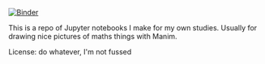 [![Binder](https://mybinder.org/badge_logo.svg)](https://mybinder.org/v2/gh/kieran-pringle/jupyter-notebooks/main?filepath=index.ipynb)

This is a repo of Jupyter notebooks I make for my own studies. Usually for drawing nice pictures of maths things with Manim. 

License: do whatever, I'm not fussed

